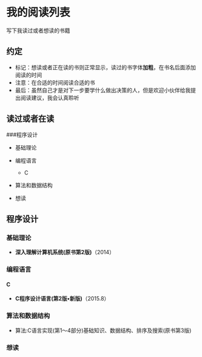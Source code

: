 # 我的阅读列表
写下我读过或者想读的书籍

## 约定
* 标记：想读或者正在读的书则正常显示，读过的书字体**加粗**，在书名后面添加阅读的时间
* 注意：在合适的时间阅读合适的书
* 最后：虽然自己才是对下一步要学什么做出决策的人，但是欢迎小伙伴给我提出阅读建议，我会认真聆听

## 读过或者在读
###程序设计
* 基础理论

* 编程语言
  * C

* 算法和数据结构

* 想读

## 程序设计
### 基础理论
* **深入理解计算机系统(原书第2版)**（2014）

### 编程语言
#### C
* **C程序设计语言(第2版•新版)**（2015.8）

### 算法和数据结构
* 算法:C语言实现(第1～4部分)基础知识、数据结构、排序及搜索(原书第3版) 

### 想读
